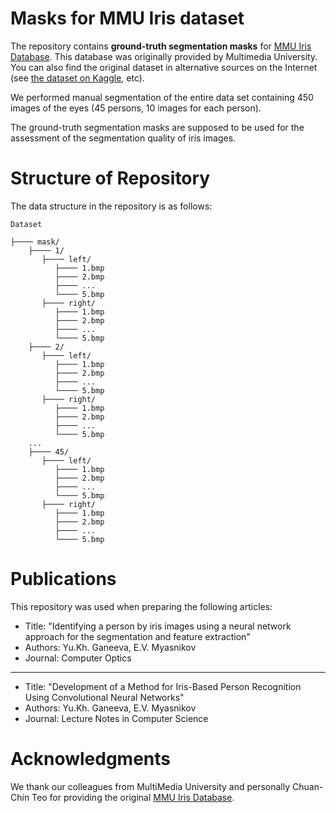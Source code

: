 # Masks for MMU Iris dataset

The repository contains **ground-truth segmentation masks** for [MMU Iris Database](http://pesonna.mmu.edu.my/ccteo/). This database was originally provided by Multimedia University. You can also find the original dataset in alternative sources on the Internet (see [the dataset on Kaggle](https://www.kaggle.com/naureenmohammad/mmu-iris-dataset), etc).

We performed manual segmentation of the entire data set containing 450 images of the eyes (45 persons, 10 images for each person). 

The ground-truth segmentation masks are supposed to be used for the assessment of the segmentation quality of iris images.

# Structure of Repository

The data structure in the repository is as follows:

`Dataset` 
```         
├──── mask/
    ├──── 1/
       ├──── left/
          ├──── 1.bmp
          ├──── 2.bmp
          ├──── ...
          └──── 5.bmp
       ├──── right/
          ├──── 1.bmp
          ├──── 2.bmp
          ├──── ...
          └──── 5.bmp
    ├──── 2/
       ├──── left/
          ├──── 1.bmp
          ├──── 2.bmp
          ├──── ...
          └──── 5.bmp
       ├──── right/
          ├──── 1.bmp
          ├──── 2.bmp
          ├──── ...
          └──── 5.bmp
    ...
    ├──── 45/
       ├──── left/
          ├──── 1.bmp
          ├──── 2.bmp
          ├──── ...
          └──── 5.bmp
       ├──── right/
          ├──── 1.bmp
          ├──── 2.bmp
          ├──── ...
          └──── 5.bmp
```

# Publications

This repository was used when preparing the following articles:
* Title: "Identifying a person by iris images using a neural network approach for the segmentation and feature extraction"
* Authors: Yu.Kh. Ganeeva, E.V. Myasnikov 
* Journal: Computer Optics
___
* Title: "Development of a Method for Iris-Based Person Recognition Using Convolutional Neural Networks"
* Authors: Yu.Kh. Ganeeva, E.V. Myasnikov 
* Journal:  Lecture Notes in Computer Science


# Acknowledgments

We thank our colleagues from MultiMedia University and personally Chuan-Chin Teo for providing the original [MMU Iris Database](http://pesonna.mmu.edu.my/ccteo/).


